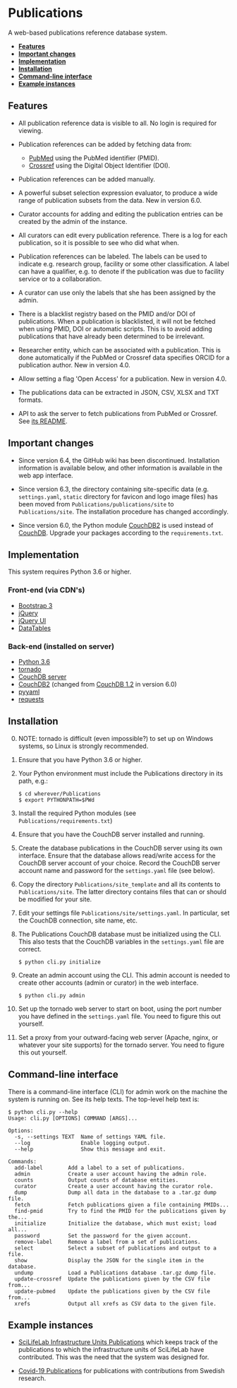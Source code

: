 Publications
============

A web-based publications reference database system.

- **[Features](#features)**
- **[Important changes](#important-changes)**
- **[Implementation](#implementation)**
- **[Installation](#installation)**
- **[Command-line interface](#command-line-interface)**
- **[Example instances](#example-instances)**


Features
--------

- All publication reference data is visible to all. No login is
  required for viewing.

- Publication references can be added by fetching data from:

  - [PubMed](https://www.ncbi.nlm.nih.gov/pubmed)
    using the PubMed identifier (PMID).
  - [Crossref](https://www.crossref.org/)
     using the Digital Object Identifier (DOI).

- Publication references can be added manually.

- A powerful subset selection expression evaluator, to produce a wide
  range of publication subsets from the data. New in version 6.0.

- Curator accounts for adding and editing the publication entries can
  be created by the admin of the instance.

- All curators can edit every publication reference. There is a log
  for each publication, so it is possible to see who did what when.

- Publication references can be labeled. The labels can be used to
  indicate e.g. research group, facility or some other classification.
  A label can have a qualifier, e.g. to denote if the publication was
  due to facility service or to a collaboration.

- A curator can use only the labels that she has been assigned by the
  admin.

- There is a blacklist registry based on the PMID and/or DOI of
  publications.  When a publication is blacklisted, it will not be
  fetched when using PMID, DOI or automatic scripts. This is to avoid
  adding publications that have already been determined to be
  irrelevant.

- Researcher entity, which can be associated with a publication.
  This is done automatically if the PubMed or Crossref data specifies
  ORCID for a publication author. New in version 4.0.

- Allow setting a flag 'Open Access' for a publication. New in version 4.0.

- The publications data can be extracted in JSON, CSV, XLSX and TXT formats.

- API to ask the server to fetch publications from PubMed or Crossref.
  See [its README](https://github.com/pekrau/Publications/tree/master/publications/api).

Important changes
-----------------

- Since version 6.4, the GitHub wiki has been discontinued. Installation
  information is available below, and other information is available
  in the web app interface.

- Since version 6.3, the directory containing site-specific data
  (e.g. `settings.yaml`, `static` directory for favicon and logo image files)
  has been moved from `Publications/publications/site` to `Publications/site`.
  The installation procedure has changed accordingly.

- Since version 6.0, the Python module
  [CouchDB2](https://pypi.org/project/CouchDB2/) is used instead of
  [CouchDB](https://pypi.org/project/CouchDB/). Upgrade your packages
  according to the `requirements.txt`.

Implementation
--------------

This system requires Python 3.6 or higher.

### Front-end (via CDN's)

- [Bootstrap 3](https://getbootstrap.com/docs/3.4/)
- [jQuery](https://jquery.com/)
- [jQuery UI](https://jqueryui.com/)
- [DataTables](https://datatables.net/)

### Back-end (installed on server)

- [Python 3.6](https://www.python.org/)
- [tornado](http://www.tornadoweb.org/en/stable/)
- [CouchDB server](http://couchdb.apache.org/)
- [CouchDB2](https://pypi.python.org/pypi/CouchDB2/)
  (changed from [CouchDB 1.2](https://pypi.org/project/CouchDB/)
   in version 6.0)
- [pyyaml](https://pypi.python.org/pypi/PyYAML)
- [requests](http://docs.python-requests.org/en/master/)

Installation
------------

0. NOTE: tornado is difficult (even impossible?) to set up on Windows
   systems, so Linux is strongly recommended.

1. Ensure that you have Python 3.6 or higher.

2. Your Python environment must include the Publications directory in
   its path, e.g.:
   ```
   $ cd wherever/Publications
   $ export PYTHONPATH=$PWd
   ```

3. Install the required Python modules (see `Publications/requirements.txt`)

4. Ensure that you have the CouchDB server installed and running.

5. Create the database publications in the CouchDB server using its
   own interface. Ensure that the database allows read/write access
   for the CouchDB server account of your choice.  Record the CouchDB
   server account name and password for the `settings.yaml` file (see below).

6. Copy the directory `Publications/site_template` and all its contents to
   `Publications/site`. The latter directory contains files that can or
   should be modified for your site.

7. Edit your settings file `Publications/site/settings.yaml`.
   In particular, set the CouchDB connection, site name, etc.

8. The Publications CouchDB database must be initialized using the CLI.
   This also tests that the CouchDB variables in the `settings.yaml`
   file are correct.
   ```
   $ python cli.py initialize
   ```
   
9. Create an admin account using the CLI. This admin account is needed to
   create other accounts (admin or curator) in the web interface.
   ```
   $ python cli.py admin
   ```

10. Set up the tornado web server to start on boot, using the port
    number you have defined in the `settings.yaml` file. You need to figure
    this out yourself.

11. Set a proxy from your outward-facing web server (Apache, nginx, or
    whatever your site supports) for the tornado server. You need to figure
    this out yourself.

Command-line interface
----------------------

There is a command-line interface (CLI) for admin work on the machine
the system is running on. See its help texts. The top-level help text is:

```
$ python cli.py --help
Usage: cli.py [OPTIONS] COMMAND [ARGS]...

Options:
  -s, --settings TEXT  Name of settings YAML file.
  --log                Enable logging output.
  --help               Show this message and exit.

Commands:
  add-label        Add a label to a set of publications.
  admin            Create a user account having the admin role.
  counts           Output counts of database entities.
  curator          Create a user account having the curator role.
  dump             Dump all data in the database to a .tar.gz dump file.
  fetch            Fetch publications given a file containing PMIDs...
  find-pmid        Try to find the PMID for the publications given by the...
  initialize       Initialize the database, which must exist; load all...
  password         Set the password for the given account.
  remove-label     Remove a label from a set of publications.
  select           Select a subset of publications and output to a file.
  show             Display the JSON for the single item in the database.
  undump           Load a Publications database .tar.gz dump file.
  update-crossref  Update the publications given by the CSV file from...
  update-pubmed    Update the publications given by the CSV file from...
  xrefs            Output all xrefs as CSV data to the given file.
```

Example instances
-----------------

- [SciLifeLab Infrastructure Units Publications](https://publications.scilifelab.se/)
  which keeps track of the publications to which the infrastructure
  units of SciLifeLab have contributed. This was the need that the
  system was designed for.

- [Covid-19 Publications](https://publications-covid19.scilifelab.se/)
  for publications with contributions from Swedish research.
